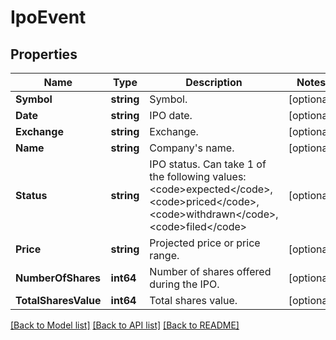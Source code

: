 # IpoEvent

## Properties

Name | Type | Description | Notes
------------ | ------------- | ------------- | -------------
**Symbol** | **string** | Symbol. | [optional] 
**Date** | **string** | IPO date. | [optional] 
**Exchange** | **string** | Exchange. | [optional] 
**Name** | **string** | Company&#39;s name. | [optional] 
**Status** | **string** | IPO status. Can take 1 of the following values: &lt;code&gt;expected&lt;/code&gt;,&lt;code&gt;priced&lt;/code&gt;,&lt;code&gt;withdrawn&lt;/code&gt;,&lt;code&gt;filed&lt;/code&gt; | [optional] 
**Price** | **string** | Projected price or price range. | [optional] 
**NumberOfShares** | **int64** | Number of shares offered during the IPO. | [optional] 
**TotalSharesValue** | **int64** | Total shares value. | [optional] 

[[Back to Model list]](../README.md#documentation-for-models) [[Back to API list]](../README.md#documentation-for-api-endpoints) [[Back to README]](../README.md)


